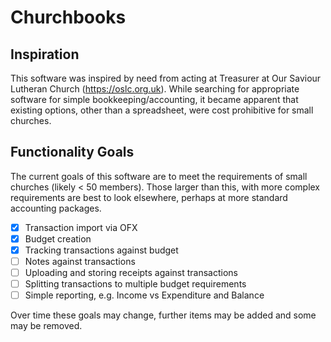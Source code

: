 # Churchbooks

## Inspiration

This software was inspired by need from acting at Treasurer at Our Saviour Lutheran Church (https://oslc.org.uk). While searching for appropriate software for simple bookkeeping/accounting, it became apparent that existing options, other than a spreadsheet, were cost prohibitive for small churches. 

## Functionality Goals

The current goals of this software are to meet the requirements of small churches (likely < 50 members). Those larger than this, with more complex requirements are best to look elsewhere, perhaps at more standard accounting packages. 

- [x]  Transaction import via OFX
- [x]  Budget creation
- [x]  Tracking transactions against budget
- [ ]  Notes against transactions
- [ ]  Uploading and storing receipts against transactions
- [ ]  Splitting transactions to multiple budget requirements
- [ ]  Simple reporting, e.g. Income vs Expenditure and Balance

Over time these goals may change, further items may be added and some may be removed.
